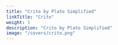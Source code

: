```yaml
---
title: "Crito by Plato Simplified"
linkTitle: "Crito"
weight: 1
description: "Crito by Plato Simplified"
image: "/covers/crito.png"
---
```

